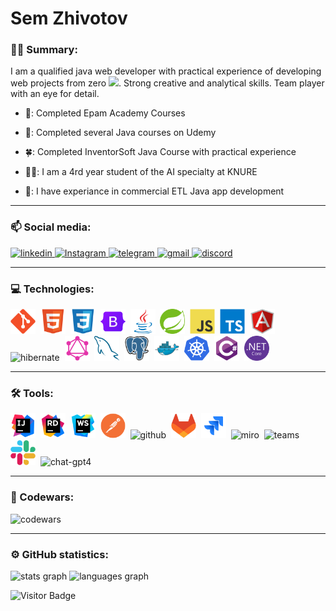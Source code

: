 <div>
  <h1>Sem Zhivotov</h1>
</div>

### :man_technologist: Summary:

I am a qualified java web developer with practical experience of
developing web projects from zero <img src="https://media.giphy.com/media/WUlplcMpOCEmTGBtBW/giphy.gif" width="30px">. Strong creative and analytical skills.
Team player with an eye for detail.

- 🍃: Completed Epam Academy Courses

- 🥬: Completed several Java courses on Udemy

- 🍀: Completed InventorSoft Java Course with practical experience

- 👨‍🎓: I am a 4rd year student of the AI ​​specialty at KNURE

- 💼: I have experiance in commercial ETL Java app development
  
---

### :mailbox: Social media:

  <div id="badges">
    <a href="https://www.linkedin.com/in/sem-zhyvotov-5069b3269/" target="_blank">
      <img src="https://cdn-icons-png.flaticon.com/512/2504/2504799.png" width="40" height="40" alt="linkedin" />
    </a>
    <a href="https://www.instagram.com/sem_hartermann/?hl=ru" target="_blank">
      <img src="https://cdn-icons-png.flaticon.com/128/3955/3955024.png" width="40" height="40" alt="Instagram"/>
    </a>
    <a href="https://t.me/sem_zhivotov" target="_blank">
      <img src="https://cdn-icons-png.flaticon.com/512/2111/2111646.png" width="40" height="40" alt="telegram" />
    </a>
   <a href="mailto:semzhivotov@gmail.com" target="_blank">
      <img src="https://cdn-icons-png.flaticon.com/128/720/720277.png" width="40" height="40" alt="gmail" />
    </a>
   <a href="https://discordapp.com/users/391245910387982336" target="_blank">
      <img src="https://cdn-icons-png.flaticon.com/128/3670/3670157.png" width="40" height="40" alt="discord" />
    </a>
  </div>

---

### 💻 Technologies:

<div>
  <img src="https://github.com/devicons/devicon/blob/master/icons/git/git-original.svg" title="git" alt="git" width="40" height="40"/>&nbsp
  <img src="https://github.com/devicons/devicon/blob/master/icons/html5/html5-original.svg" title="html5" alt="html5" width="40" height="40"/>&nbsp
  <img src="https://github.com/devicons/devicon/blob/master/icons/css3/css3-original.svg" title="css3" alt="css3" width="40" height="40"/>&nbsp
  <img src="https://github.com/devicons/devicon/blob/master/icons/bootstrap/bootstrap-original.svg" title="bootstrap" alt="bootstrap" width="40" height="40"/>&nbsp
  <img src="https://github.com/devicons/devicon/blob/master/icons/java/java-original.svg" title="java" alt="java" width="40" height="40"/>&nbsp
  <img src="https://github.com/devicons/devicon/blob/master/icons/spring/spring-original.svg" title="spring" alt="spring" width="40" height="40"/>&nbsp
  <img src="https://github.com/devicons/devicon/blob/master/icons/javascript/javascript-original.svg" title="javascript" alt="javascript" width="40" height="40"/>&nbsp
  <img src="https://github.com/devicons/devicon/blob/master/icons/typescript/typescript-original.svg" title="typescript" alt="typescript" width="40" height="40"/>&nbsp
  <img src="https://github.com/devicons/devicon/blob/master/icons/angularjs/angularjs-original.svg" title="angular" alt="angular" width="40" height="40"/>&nbsp;
  <img src="https://github.com/simple-icons/simple-icons/blob/develop/icons/hibernate.svg" title="hibernate" alt="hibernate" width="40" height="40"/>&nbsp;
  <img src="https://github.com/devicons/devicon/blob/master/icons/graphql/graphql-plain.svg" title="graphql" alt="graphql" width="40" height="40"/>&nbsp;
  <img src="https://github.com/devicons/devicon/blob/master/icons/mysql/mysql-original.svg" title="mysql" alt="mysql" width="40" height="40"/>&nbsp;
  <img src="https://github.com/devicons/devicon/blob/master/icons/postgresql/postgresql-original.svg" title="postgresql" alt="postgresql" width="40" height="40"/>&nbsp;
  <img src="https://github.com/devicons/devicon/blob/master/icons/docker/docker-original.svg" title="docker" alt="docker" width="40" height="40"/>&nbsp;
  <img src="https://github.com/devicons/devicon/blob/master/icons/kubernetes/kubernetes-original.svg" title="kubernetes" alt="kubernetes" width="40" height="40"/>&nbsp;
  <img src="https://github.com/devicons/devicon/blob/master/icons/csharp/csharp-original.svg" title="csharp" alt="csharp" width="40" height="40"/>&nbsp;
  <img src="https://github.com/devicons/devicon/blob/master/icons/dotnetcore/dotnetcore-original.svg" title="dotnet" alt="dotnet" width="40" height="40"/>&nbsp;
  
</div>

---

### 🛠 Tools:

<div>
  <img src="https://github.com/devicons/devicon/blob/master/icons/intellij/intellij-original.svg" title="intellij" alt="intellij" width="40" height="40"/>&nbsp;
  <img src="https://github.com/devicons/devicon/blob/master/icons/rider/rider-original.svg" title="rider" alt="rider" width="40" height="40"/>&nbsp;
  <img src="https://github.com/devicons/devicon/blob/master/icons/webstorm/webstorm-original.svg" title="webstorm" alt="webstorm" width="40" height="40"/>&nbsp
  <img src="https://github.com/devicons/devicon/blob/master/icons/postman/postman-original.svg" title="postman" alt="postman" width="40" height="40"/>&nbsp;
  <img src="https://www.svgrepo.com/show/475654/github-color.svg" title="github" alt="github" width="40" height="40"/>&nbsp;
  <img src="https://github.com/devicons/devicon/blob/master/icons/gitlab/gitlab-original.svg" title="gitlab" alt="gitlab" width="40" height="40"/>&nbsp;
  <img src="https://github.com/devicons/devicon/blob/master/icons/jira/jira-original.svg" title="jira" alt="jira" width="40" height="40"/>&nbsp;
  <img src="https://www.cdnlogo.com/logos/m/32/miro.svg" title="miro" alt="miro" width="40" height="40"/>&nbsp;
  <img src="https://t4.ftcdn.net/jpg/05/91/07/17/360_F_591071787_q1kBN4G4O4N1PV2Uh0tibCcxwrF30wsL.webp" title="teams" alt="teams" width="40" height="40"/>&nbsp;
  <img src="https://github.com/devicons/devicon/blob/master/icons/slack/slack-original.svg" title="slack" alt="slack" width="40" height="40"/>&nbsp;
  <img src="https://www.edigitalagency.com.au/wp-content/uploads/ChatGPT-logo-PNG-medium-size-white-green-background.png" title="chat-gpt4" alt="chat-gpt4" width="40" height="40"/>&nbsp;

</div>

---

### 🤖 Codewars:

<div align="left">
  <img src="https://www.codewars.com/users/SemnHartermann/badges/large" height="50" alt="codewars"/>
</div>

---

### ⚙️ GitHub statistics:

<div align="left">
  <img src="https://github-readme-stats.vercel.app/api?username=semhartermann&theme=gruvbox&show_icons=true&hide=issues&include_all_commits=true&order=1" height="150" alt="stats graph"/>
  <img src="https://github-readme-stats.vercel.app/api/top-langs/?username=semhartermann&theme=gruvbox&layout=compact&langs_count=4&card_width=320&order=2" height="150" alt="languages graph"  />
</div>

![Visitor Badge](https://visitor-badge.laobi.icu/badge?page_id=SemHartermann)
